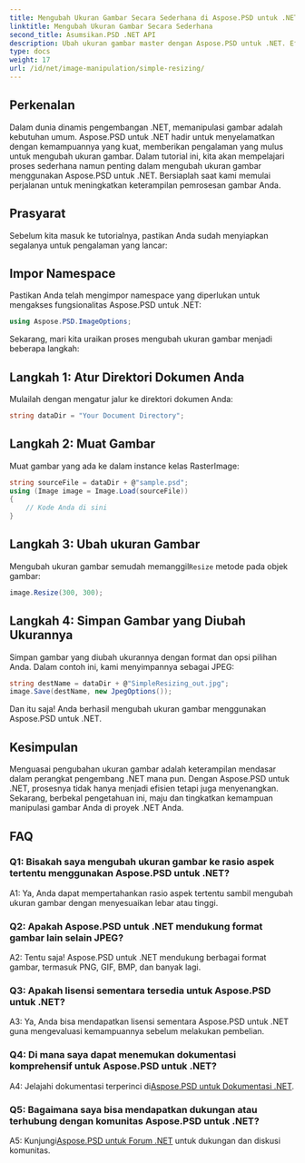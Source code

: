 ```yaml
---
title: Mengubah Ukuran Gambar Secara Sederhana di Aspose.PSD untuk .NET
linktitle: Mengubah Ukuran Gambar Secara Sederhana
second_title: Asumsikan.PSD .NET API
description: Ubah ukuran gambar master dengan Aspose.PSD untuk .NET. Efisien, mulus, dan kuat. Tingkatkan proyek .NET Anda dengan mudah.
type: docs
weight: 17
url: /id/net/image-manipulation/simple-resizing/
---
```

## Perkenalan

Dalam dunia dinamis pengembangan .NET, memanipulasi gambar adalah kebutuhan umum. Aspose.PSD untuk .NET hadir untuk menyelamatkan dengan kemampuannya yang kuat, memberikan pengalaman yang mulus untuk mengubah ukuran gambar. Dalam tutorial ini, kita akan mempelajari proses sederhana namun penting dalam mengubah ukuran gambar menggunakan Aspose.PSD untuk .NET. Bersiaplah saat kami memulai perjalanan untuk meningkatkan keterampilan pemrosesan gambar Anda.

## Prasyarat

Sebelum kita masuk ke tutorialnya, pastikan Anda sudah menyiapkan segalanya untuk pengalaman yang lancar:

## Impor Namespace

Pastikan Anda telah mengimpor namespace yang diperlukan untuk mengakses fungsionalitas Aspose.PSD untuk .NET:

```csharp
using Aspose.PSD.ImageOptions;
```

Sekarang, mari kita uraikan proses mengubah ukuran gambar menjadi beberapa langkah:

## Langkah 1: Atur Direktori Dokumen Anda

Mulailah dengan mengatur jalur ke direktori dokumen Anda:

```csharp
string dataDir = "Your Document Directory";
```

## Langkah 2: Muat Gambar

Muat gambar yang ada ke dalam instance kelas RasterImage:

```csharp
string sourceFile = dataDir + @"sample.psd";
using (Image image = Image.Load(sourceFile))
{
    // Kode Anda di sini
}
```

## Langkah 3: Ubah ukuran Gambar

 Mengubah ukuran gambar semudah memanggil`Resize` metode pada objek gambar:

```csharp
image.Resize(300, 300);
```

## Langkah 4: Simpan Gambar yang Diubah Ukurannya

Simpan gambar yang diubah ukurannya dengan format dan opsi pilihan Anda. Dalam contoh ini, kami menyimpannya sebagai JPEG:

```csharp
string destName = dataDir + @"SimpleResizing_out.jpg";
image.Save(destName, new JpegOptions());
```

Dan itu saja! Anda berhasil mengubah ukuran gambar menggunakan Aspose.PSD untuk .NET.

## Kesimpulan

Menguasai pengubahan ukuran gambar adalah keterampilan mendasar dalam perangkat pengembang .NET mana pun. Dengan Aspose.PSD untuk .NET, prosesnya tidak hanya menjadi efisien tetapi juga menyenangkan. Sekarang, berbekal pengetahuan ini, maju dan tingkatkan kemampuan manipulasi gambar Anda di proyek .NET Anda.

## FAQ

### Q1: Bisakah saya mengubah ukuran gambar ke rasio aspek tertentu menggunakan Aspose.PSD untuk .NET?

A1: Ya, Anda dapat mempertahankan rasio aspek tertentu sambil mengubah ukuran gambar dengan menyesuaikan lebar atau tinggi.

### Q2: Apakah Aspose.PSD untuk .NET mendukung format gambar lain selain JPEG?

A2: Tentu saja! Aspose.PSD untuk .NET mendukung berbagai format gambar, termasuk PNG, GIF, BMP, dan banyak lagi.

### Q3: Apakah lisensi sementara tersedia untuk Aspose.PSD untuk .NET?

A3: Ya, Anda bisa mendapatkan lisensi sementara Aspose.PSD untuk .NET guna mengevaluasi kemampuannya sebelum melakukan pembelian.

### Q4: Di mana saya dapat menemukan dokumentasi komprehensif untuk Aspose.PSD untuk .NET?

 A4: Jelajahi dokumentasi terperinci di[Aspose.PSD untuk Dokumentasi .NET](https://reference.aspose.com/psd/net/).

### Q5: Bagaimana saya bisa mendapatkan dukungan atau terhubung dengan komunitas Aspose.PSD untuk .NET?

 A5: Kunjungi[Aspose.PSD untuk Forum .NET](https://forum.aspose.com/c/psd/34) untuk dukungan dan diskusi komunitas.